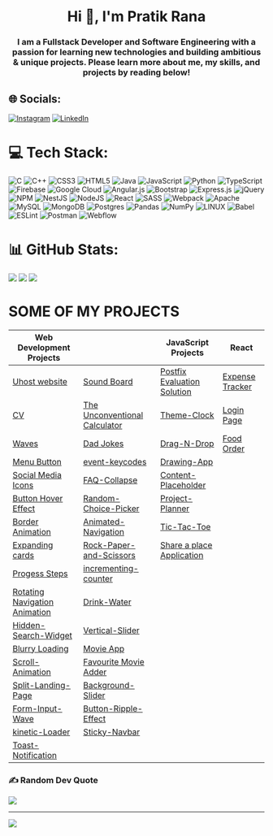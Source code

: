

<h1 align="center">Hi 👋, I'm Pratik Rana</h1>
<h3 align="center">I am a Fullstack Developer and Software Engineering with a passion for learning new technologies and building ambitious & unique projects. Please learn more about me, my skills, and projects by reading below!</h3>

## 🌐 Socials:
[![Instagram](https://img.shields.io/badge/Instagram-%23E4405F.svg?logo=Instagram&logoColor=white)](https://www.instagram.com/rana_pratik_16/) [![LinkedIn](https://img.shields.io/badge/LinkedIn-%230077B5.svg?logo=linkedin&logoColor=white)](https://www.linkedin.com/in/pratik-rana-587aaa214/) 

# 💻 Tech Stack:
![C](https://img.shields.io/badge/c-%2300599C.svg?style=for-the-badge&logo=c&logoColor=white) ![C++](https://img.shields.io/badge/c++-%2300599C.svg?style=for-the-badge&logo=c%2B%2B&logoColor=white) ![CSS3](https://img.shields.io/badge/css3-%231572B6.svg?style=for-the-badge&logo=css3&logoColor=white) ![HTML5](https://img.shields.io/badge/html5-%23E34F26.svg?style=for-the-badge&logo=html5&logoColor=white) ![Java](https://img.shields.io/badge/java-%23ED8B00.svg?style=for-the-badge&logo=java&logoColor=white) ![JavaScript](https://img.shields.io/badge/javascript-%23323330.svg?style=for-the-badge&logo=javascript&logoColor=%23F7DF1E) ![Python](https://img.shields.io/badge/python-3670A0?style=for-the-badge&logo=python&logoColor=ffdd54) ![TypeScript](https://img.shields.io/badge/typescript-%23007ACC.svg?style=for-the-badge&logo=typescript&logoColor=white) ![Firebase](https://img.shields.io/badge/firebase-%23039BE5.svg?style=for-the-badge&logo=firebase) ![Google Cloud](https://img.shields.io/badge/Google%20Cloud-%234285F4.svg?style=for-the-badge&logo=google-cloud&logoColor=white) ![Angular.js](https://img.shields.io/badge/angular.js-%23E23237.svg?style=for-the-badge&logo=angularjs&logoColor=white) ![Bootstrap](https://img.shields.io/badge/bootstrap-%23563D7C.svg?style=for-the-badge&logo=bootstrap&logoColor=white) ![Express.js](https://img.shields.io/badge/express.js-%23404d59.svg?style=for-the-badge&logo=express&logoColor=%2361DAFB) ![jQuery](https://img.shields.io/badge/jquery-%230769AD.svg?style=for-the-badge&logo=jquery&logoColor=white) ![NPM](https://img.shields.io/badge/NPM-%23000000.svg?style=for-the-badge&logo=npm&logoColor=white) ![NestJS](https://img.shields.io/badge/nestjs-%23E0234E.svg?style=for-the-badge&logo=nestjs&logoColor=white) ![NodeJS](https://img.shields.io/badge/node.js-6DA55F?style=for-the-badge&logo=node.js&logoColor=white) ![React](https://img.shields.io/badge/react-%2320232a.svg?style=for-the-badge&logo=react&logoColor=%2361DAFB) ![SASS](https://img.shields.io/badge/SASS-hotpink.svg?style=for-the-badge&logo=SASS&logoColor=white) ![Webpack](https://img.shields.io/badge/webpack-%238DD6F9.svg?style=for-the-badge&logo=webpack&logoColor=black) ![Apache](https://img.shields.io/badge/apache-%23D42029.svg?style=for-the-badge&logo=apache&logoColor=white) ![MySQL](https://img.shields.io/badge/mysql-%2300f.svg?style=for-the-badge&logo=mysql&logoColor=white) ![MongoDB](https://img.shields.io/badge/MongoDB-%234ea94b.svg?style=for-the-badge&logo=mongodb&logoColor=white) ![Postgres](https://img.shields.io/badge/postgres-%23316192.svg?style=for-the-badge&logo=postgresql&logoColor=white) ![Pandas](https://img.shields.io/badge/pandas-%23150458.svg?style=for-the-badge&logo=pandas&logoColor=white) ![NumPy](https://img.shields.io/badge/numpy-%23013243.svg?style=for-the-badge&logo=numpy&logoColor=white) ![LINUX](https://img.shields.io/badge/Linux-FCC624?style=for-the-badge&logo=linux&logoColor=black) ![Babel](https://img.shields.io/badge/Babel-F9DC3e?style=for-the-badge&logo=babel&logoColor=black) ![ESLint](https://img.shields.io/badge/ESLint-4B3263?style=for-the-badge&logo=eslint&logoColor=white) ![Postman](https://img.shields.io/badge/Postman-FF6C37?style=for-the-badge&logo=postman&logoColor=white) ![Webflow](https://img.shields.io/badge/Webflow-4353FF?style=for-the-badge&logo=webflow&logoColor=white)
# 📊 GitHub Stats:
![](https://github-readme-stats.vercel.app/api/top-langs/?username=pratikrana1612&theme=blue-green&hide_border=false&include_all_commits=false&count_private=false&layout=compact)
![](https://github-readme-stats.vercel.app/api?username=pratikrana1612&theme=blue-green&hide_border=false&include_all_commits=false&count_private=false)
![](https://github-readme-streak-stats.herokuapp.com/?user=pratikrana1612&theme=blue-green&hide_border=false)


# SOME OF MY PROJECTS
| Web Development Projects                                                                         |                                                                                                  | JavaScript Projects                                                                |React
| ------------------------------------------------------------------------------------------------ | ------------------------------------------------------------------------------------------------ | ---------------------------------------------------------------------------------- | -----------------------------------------------------------------------|
| [Uhost website](https://pratikrana1612.github.io/uhostwebsite/index.html)                        | [Sound Board](https://pratikrana1612.github.io/Sound-Board/)                                     | [Postfix Evaluation Solution](https://pratikrana1612.github.io/Postfix-Evalution/) |  [Expense Tracker](https://pratikrana1612.github.io/Expense-Tracker/)                                                                      |
| [CV](https://pratikrana1612.github.io/CV/)                                                       | [The Unconventional Calculator](https://pratikrana1612.github.io/The-Unconventional-Calculator/) | [Theme-Clock](https://pratikrana1612.github.io/Theme-Clock/)                       |  [Login Page](https://pratikrana1612.github.io/Login-Page/)                                                                      |
| [Waves](https://pratikrana1612.github.io/waves/)                                                 | [Dad Jokes](https://pratikrana1612.github.io/Dad-Jokes/)                                         | [Drag-N-Drop](https://pratikrana1612.github.io/Drag-N-Drop/)                       |  [Food Order](https://pratikrana1612.github.io/Food-Order/)                                                                      |    
| [Menu Button](https://pratikrana1612.github.io/Menu-button/)                                     | [event-keycodes](https://pratikrana1612.github.io/event-keycodes/)                               | [Drawing-App](https://pratikrana1612.github.io/Drawing-App/)                       |                                                                        |    
| [Social Media Icons](https://pratikrana1612.github.io/social-media-icons/)                       | [FAQ-Collapse](https://pratikrana1612.github.io/FAQ-Collapse/)                                   | [Content-Placeholder](https://pratikrana1612.github.io/Content-Placeholder/)       |                                                                        |
| [Button Hover Effect](https://pratikrana1612.github.io/button-hover-effect/)                     | [Random-Choice-Picker](https://pratikrana1612.github.io/Random-Choice-Picker/)                   | [Project-Planner](https://pratikrana1612.github.io/Project-Planner/)               |                                                                        |    
| [Border Animation](https://pratikrana1612.github.io/Border-Animation/)                           | [Animated-Navigation](https://pratikrana1612.github.io/Animated-Navigation/)                     | [Tic-Tac-Toe](https://pratikrana1612.github.io/Tic-Tac-Toe-/)                      |                                                                        |    
| [Expanding cards](https://pratikrana1612.github.io/Expanding-Cards/)                             | [Rock-Paper-and-Scissors](https://pratikrana1612.github.io/Rock-Paper-and-Scissors/)             | [Share a place Application](https://place-finder-project-pratik.web.app/)          |                                                                        |
| [Progess Steps](https://pratikrana1612.github.io/Progess-Steps/)                                 | [incrementing-counter](https://pratikrana1612.github.io/incrementing-counter/)                   |                                                                                    |                                                                        |    
| [Rotating Navigation Animation](https://pratikrana1612.github.io/Rotating-Navigation-Animation/) | [Drink-Water](https://pratikrana1612.github.io/Drink-Water/)                                     |                                                                                    |                                                                        |                
| [Hidden-Search-Widget](https://pratikrana1612.github.io/Hidden-Search-Widget/)                   | [Vertical-Slider](https://pratikrana1612.github.io/Vertical-Slider/)                             |
| [Blurry Loading](https://pratikrana1612.github.io/Blurry-Loading/)                               | [Movie App](https://pratikrana1612.github.io/Movie-App/)                                         |
| [Scroll-Animation](https://pratikrana1612.github.io/Scroll-Animation/)                           | [Favourite Movie Adder](https://pratikrana1612.github.io/Favourite-Movie-Adder/)                 |
| [Split-Landing-Page](https://pratikrana1612.github.io/Split-Landing-Page/)                       | [Background-Slider](https://pratikrana1612.github.io/Background-Slider/)                         |
| [Form-Input-Wave](https://pratikrana1612.github.io/Form-Input-Wave/)                             | [Button-Ripple-Effect](https://pratikrana1612.github.io/Button-Ripple-Effect/)                   |
| [kinetic-Loader](https://pratikrana1612.github.io/kinetic-Loader/)                               | [Sticky-Navbar](https://pratikrana1612.github.io/Sticky-Navbar/)                                 |
| [Toast-Notification](https://pratikrana1612.github.io/Toast-Notification/)                       |                                                                                                  |  


### ✍️ Random Dev Quote
![](https://quotes-github-readme.vercel.app/api?type=horizontal&theme=dark)

---
[![](https://visitcount.itsvg.in/api?id=pratikrana1612&icon=0&color=0)](https://visitcount.itsvg.in)

<!-- Proudly created with GPRM ( https://gprm.itsvg.in ) -->
